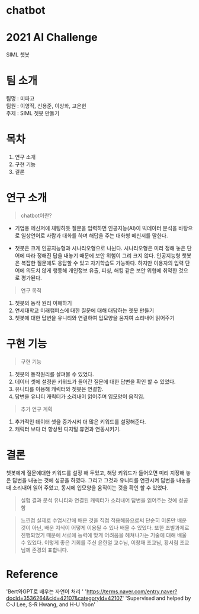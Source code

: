 # chatbot
# 2021 AI Challenge   
SIML 쳇봇

# 팀 소개
팀명 : 미파고    
팀원 : 이영직, 신용준, 이상화, 고은현  
주제 : SIML 쳇봇 만들기


# 목차
1. 연구 소개
2. 구현 기능
3. 결론

# 연구 소개
> chatbot이란?  
* 기업용 메신저에 채팅하듯 질문을 입력하면 인공지능(AI)이 빅데이터 분석을 바탕으로 일상언어로 사람과 대화를 하며 해답을 주는 대화형 메신저를 말한다.

* 챗봇은 크게 인공지능형과 시나리오형으로 나뉜다.
시나리오형은 미리 정해 놓은 단어에 따라 정해진 답을 내놓기 때문에 보안 위험이 그리 크지 않다.
인공지능형 챗봇은 복잡한 질문에도 응답할 수 있고 자기학습도 가능하다. 하지만 이용자의 입력 단어에 의도치 않게 행동해 개인정보 유출, 피싱, 해킹 같은 보안 위협에 취약한 것으로 평가된다.

> 연구 목적
1. 쳇봇의 동작 원리 이해하기
2. 연세대학교 미래캠퍼스에 대한 질문에 대해 대답하는 쳇봇 만들기
3. 쳇봇에 대한 답변을 유니티와 연결하여 입모양을 움지여 소리내어 읽어주기


# 구현 기능
> 구현 기능
1. 쳇봇의 동작원리를 살펴볼 수 있었다.
2. 데이터 셋에 설정한 키워드가 들어간 질문에 대한 답변을 확인 할 수 있었다.
3. 유니티를 이용해 캐릭터와 쳇봇은 연결함. 
4. 답변을 유니티 캐릭터가 소리내어 읽어주며 입모양이 움직임.


>  추가 연구 계획
1. 추가적인 데이터 셋을 증가시켜 더 많은 키워드를 설정해준다.  
2. 캐릭터 보다 더 향상된 디지털 휴면과 연동시키기.  

# 결론
쳇봇에게 질문에대한 키워드를 설정 해 두었고, 해당 키워드가 들어오면 미리 지정해 놓은 답변을 내놓는 것에 성공을 하였다. 그리고 그것과 유니티를 연관시켜 답변을 내놓을 때 소리내어 읽어 주었고,
동시에 입모양을 움직이는 것을 확인 할 수 있었다.

> 실험 결과 분석
유니티와 연결된 캐릭터가 소리내어 답변을 읽어주는 것에 성공함

>느낀점
실제로 수업시간에 배운 것을 직접 적용해봄으로써 단순히 이론만 배운 것이 아닌, 배운 지식이 어떻게 이용될 수 있나 배울 수 있었다. 또한 조별과제로 진행되었기 때문에 서로에 능력에 맞게
어려움을 헤쳐나가는 기술에 대해 배울 수 있었다. 이렇게 좋은 기회를 주신 윤한얼 교수님, 이창재 조교님, 황서림 조교님께 존경의 표합니다.

# Reference  
'Bert와GPT로 배우는 자연어 처리 '
'https://terms.naver.com/entry.naver?docId=3536264&cid=42107&categoryId=42107'
'Supervised and helped by C-J Lee, S-R Hwang, and H-U Yoon'
